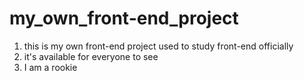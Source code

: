 # my_own_front-end_project

1. this is my own front-end project used to study front-end officially
2. it's available for everyone to see
3. I am a rookie


